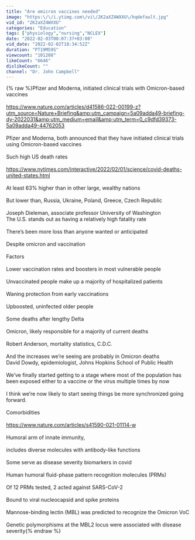 ```yaml
---
title: "Are omicron vaccines needed"
image: "https:\/\/i.ytimg.com\/vi\/2K2aXZ4WXXU\/hqdefault.jpg"
vid_id: "2K2aXZ4WXXU"
categories: "Education"
tags: ["physiology","nursing","NCLEX"]
date: "2022-02-03T00:07:37+03:00"
vid_date: "2022-02-02T18:34:52Z"
duration: "PT19M59S"
viewcount: "101208"
likeCount: "6646"
dislikeCount: ""
channel: "Dr. John Campbell"
---
```

{% raw %}Pfizer and Moderna, initiated clinical trials with Omicron-based vaccines<br /><br /><a rel="nofollow" target="blank" href="https://www.nature.com/articles/d41586-022-00199-z?utm_source=Nature+Briefing&amp;utm_campaign=5a09adda49-briefing-dy-2022031&amp;utm_medium=email&amp;utm_term=0_c9dfd39373-5a09adda49-44762053">https://www.nature.com/articles/d41586-022-00199-z?utm_source=Nature+Briefing&amp;utm_campaign=5a09adda49-briefing-dy-2022031&amp;utm_medium=email&amp;utm_term=0_c9dfd39373-5a09adda49-44762053</a><br /><br />Pfizer and Moderna, both announced that they have initiated clinical trials using Omicron-based vaccines<br /><br />Such high US death rates<br /><br /><a rel="nofollow" target="blank" href="https://www.nytimes.com/interactive/2022/02/01/science/covid-deaths-united-states.html">https://www.nytimes.com/interactive/2022/02/01/science/covid-deaths-united-states.html</a><br /><br />At least 63% higher than in other large, wealthy nations<br /><br />But lower than, Russia, Ukraine, Poland, Greece, Czech Republic<br /><br />Joseph Dieleman, associate professor University of Washington<br />The U.S. stands out as having a relatively high fatality rate<br /><br />There’s been more loss than anyone wanted or anticipated<br /><br />Despite omicron and vaccination<br /><br />Factors<br /><br />Lower vaccination rates and boosters in most vulnerable people<br /><br />Unvaccinated people make up a majority of hospitalized patients<br /><br />Waning protection from early vaccinations<br /><br />Upboosted, uninfected older people<br /><br />Some deaths after lengthy Delta<br /><br />Omicron, likely responsible for a majority of current deaths<br /><br />Robert Anderson, mortality statistics, C.D.C.<br /><br />And the increases we’re seeing are probably in Omicron deaths<br />David Dowdy, epidemiologist, Johns Hopkins School of Public Health<br /><br />We’ve finally started getting to a stage where most of the population has been exposed either to a vaccine or the virus multiple times by now<br /><br />I think we’re now likely to start seeing things be more synchronized going forward.<br /><br />Comorbidities<br /><br /><a rel="nofollow" target="blank" href="https://www.nature.com/articles/s41590-021-01114-w">https://www.nature.com/articles/s41590-021-01114-w</a><br /><br />Humoral arm of innate immunity,<br /><br />includes diverse molecules with antibody-like functions<br /><br />Some serve as disease severity biomarkers in covid<br /><br />Human humoral fluid-phase pattern recognition molecules (PRMs) <br /><br />Of 12 PRMs tested, 2 acted against SARS-CoV-2<br /><br />Bound to viral nucleocapsid and spike proteins<br /><br />Mannose-binding lectin (MBL) was predicted to recognize the Omicron VoC<br /><br />Genetic polymorphisms at the MBL2 locus were associated with disease severity{% endraw %}
